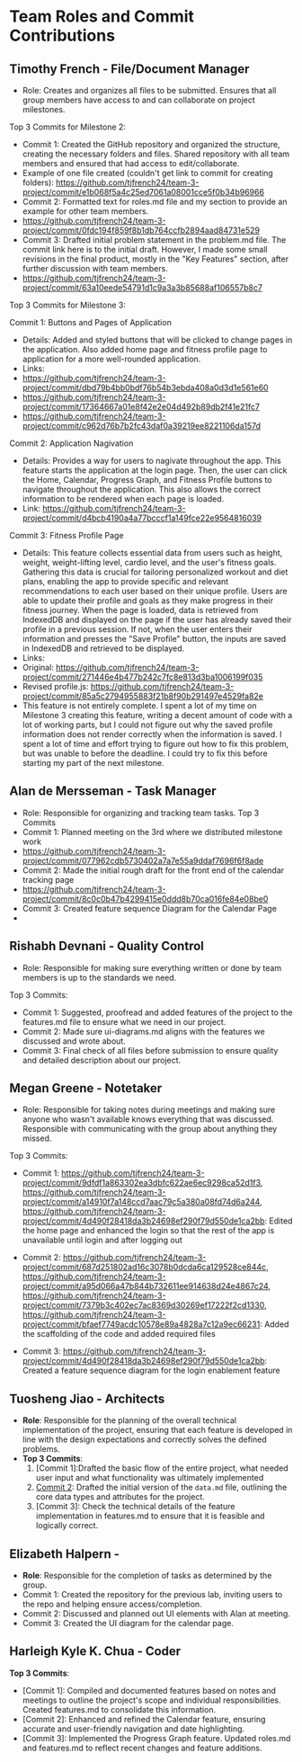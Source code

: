 # Team Roles and Commit Contributions

## Timothy French - File/Document Manager 
- Role: Creates and organizes all files to be submitted. Ensures that all group members have access to and can collaborate on project milestones.
  
Top 3 Commits for Milestone 2:
- Commit 1: Created the GitHub repository and organized the structure, creating the necessary folders and files. Shared repository with all team members and ensured that had access to edit/collaborate.
- Example of one file created (couldn't get link to commit for creating folders): https://github.com/tjfrench24/team-3-project/commit/e1b068f5a4c25ed7061a08001cce5f0b34b96966
- Commit 2: Formatted text for roles.md file and my section to provide an example for other team members.
- https://github.com/tjfrench24/team-3-project/commit/0fdc194f859f8b1db764ccfb2894aad84731e529
- Commit 3: Drafted initial problem statement in the problem.md file. The commit link here is to the initial draft. However, I made some small revisions in the final product, mostly in the "Key Features" section, after further discussion with team members. 
- https://github.com/tjfrench24/team-3-project/commit/63a10eede54791d1c9a3a3b85688af106557b8c7

Top 3 Commits for Milestone 3:

Commit 1: Buttons and Pages of Application
- Details: Added and styled buttons that will be clicked to change pages in the application. Also added home page and fitness profile page to application for a more well-rounded application.
- Links:
- https://github.com/tjfrench24/team-3-project/commit/dbd79b4bb0bdf76b54b3ebda408a0d3d1e561e60
- https://github.com/tjfrench24/team-3-project/commit/17364667a01e8f42e2e04d492b89db2f41e21fc7
- https://github.com/tjfrench24/team-3-project/commit/c962d76b7b2fc43daf0a39219ee8221106da157d


Commit 2: Application Nagivation
- Details: Provides a way for users to nagivate throughout the app. This feature starts the application at the login page. Then, the user can click the Home, Calendar, Progress Graph, and Fitness Profile buttons to navigate throughout the application. This also allows the correct information to be rendered when each page is loaded.
- Link: https://github.com/tjfrench24/team-3-project/commit/d4bcb4190a4a77bcccf1a149fce22e9564816039
  

Commit 3: Fitness Profile Page 
- Details: This feature collects essential data from users such as height, weight, weight-lifting level, cardio level, and the user's fitness goals. Gathering this data is crucial for tailoring personalized workout and diet plans, enabling the app to provide specific and relevant recommendations to each user based on their unique profile. Users are able to update their profile and goals as they make progress in their fitness journey. When the page is loaded, data is retrieved from IndexedDB and displayed on the page if the user has already saved their profile in a previous session. If not, when the user enters their information and presses the "Save Profile" button, the inputs are saved in IndexedDB and retrieved to be displayed.
- Links:
- Original: https://github.com/tjfrench24/team-3-project/commit/271446e4b477b242c7fc8e813d3ba1006199f035
- Revised profile.js: https://github.com/tjfrench24/team-3-project/commit/85a5c2794955883f21b8f90b291497e4529fa82e
- This feature is not entirely complete. I spent a lot of my time on Milestone 3 creating this feature, writing a decent amount of code with a lot of working parts, but I could not figure out why the saved profile information does not render correctly when the information is saved. I spent a lot of time and effort trying to figure out how to fix this problem, but was unable to before the deadline. I could try to fix this before starting my part of the next milestone. 

## Alan de Mersseman - Task Manager
- Role: Responsible for organizing and tracking team tasks.
Top 3 Commits
- Commit 1: Planned meeting on the 3rd where we distributed milestone work
- https://github.com/tjfrench24/team-3-project/commit/077962cdb5730402a7a7e55a9ddaf7696f6f8ade
- Commit 2: Made the initial rough draft for the front end of the calendar tracking page
- https://github.com/tjfrench24/team-3-project/commit/8c0c0b47b4299415e0ddd8b70ca016fe84e08be0
- Commit 3: Created feature sequence Diagram for the Calendar Page
- 

## Rishabh Devnani - Quality Control
- Role: Responsible for making sure everything written or done by team members is up to the standards we need.

Top 3 Commits:
- Commit 1: Suggested, proofread and added features of the project to the features.md file to ensure what we need in our project.
- Commit 2: Made sure ui-diagrams.md aligns with the features we discussed and wrote about.
- Commit 3: Final check of all files before submission to ensure quality and detailed description about our project.

## Megan Greene - Notetaker
- Role: Responsible for taking notes during meetings and making sure anyone who wasn't available knows everything that was discussed. Responsible with communicating with the group about anything they missed. 

Top 3 Commits:
- Commit 1: https://github.com/tjfrench24/team-3-project/commit/9dfdf1a863302ea3dbfc622ae6ec9298ca52d1f3, https://github.com/tjfrench24/team-3-project/commit/a14910f7a148ccd7aac79c5a380a08fd74d6a244, https://github.com/tjfrench24/team-3-project/commit/4d490f28418da3b24698ef290f79d550de1ca2bb: Edited the home page and enhanced the login so that the rest of the app is unavailable until login and after logging out

- Commit 2: https://github.com/tjfrench24/team-3-project/commit/687d251802ad16c3078b0dcda6ca129528ce844c, https://github.com/tjfrench24/team-3-project/commit/a95d066a47b844b732611ee914638d24e4867c24, https://github.com/tjfrench24/team-3-project/commit/7379b3c402ec7ac8369d30269ef17222f2cd1330, https://github.com/tjfrench24/team-3-project/commit/bfaef7749acdc10578e89a4828a7c12a9ec66231: Added the scaffolding of the code and added required files
- Commit 3: https://github.com/tjfrench24/team-3-project/commit/4d490f28418da3b24698ef290f79d550de1ca2bb: Created a feature sequence diagram for the login enablement feature

## Tuosheng Jiao - Architects
- **Role**: Responsible for the planning of the overall technical implementation of the project, ensuring that each feature is developed in line with the design expectations and correctly solves the defined problems.
- **Top 3 Commits**:
  1. [Commit 1]:Drafted the basic flow of the entire project, what needed user input and what functionality was ultimately implemented
  2. [Commit 2](https://github.com/tjfrench24/team-3-project/blob/main/team/m2/data.md): Drafted the initial version of the `data.md` file, outlining the core data types and attributes for the project.
  3. [Commit 3]: Check the technical details of the feature implementation in features.md to ensure that it is feasible and logically correct.

## Elizabeth Halpern - 
- **Role**: Responsible for the completion of tasks as determined by the group. 
- Commit 1: Created the repository for the previous lab, inviting users to the repo and helping ensure access/completion.
- Commit 2: Discussed and planned out UI elements with Alan at meeting. 
- Commit 3: Created the UI diagram for the calendar page.


## Harleigh Kyle K. Chua - Coder
**Top 3 Commits**:
  - [Commit 1]: Compiled and documented features based on notes and meetings to outline the project's scope and individual responsibilities. Created features.md to consolidate this information.
  - [Commit 2]: Enhanced and refined the Calendar feature, ensuring accurate and user-friendly navigation and date highlighting.
  - [Commit 3]: Implemented the Progress Graph feature. Updated roles.md and features.md to reflect recent changes and feature additions.
